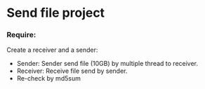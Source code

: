 # Send file project

### Require:
Create a receiver and a sender:
* Sender: Sender send file (10GB) by multiple thread to receiver.
* Receiver: Receive file send by sender.
* Re-check by md5sum
